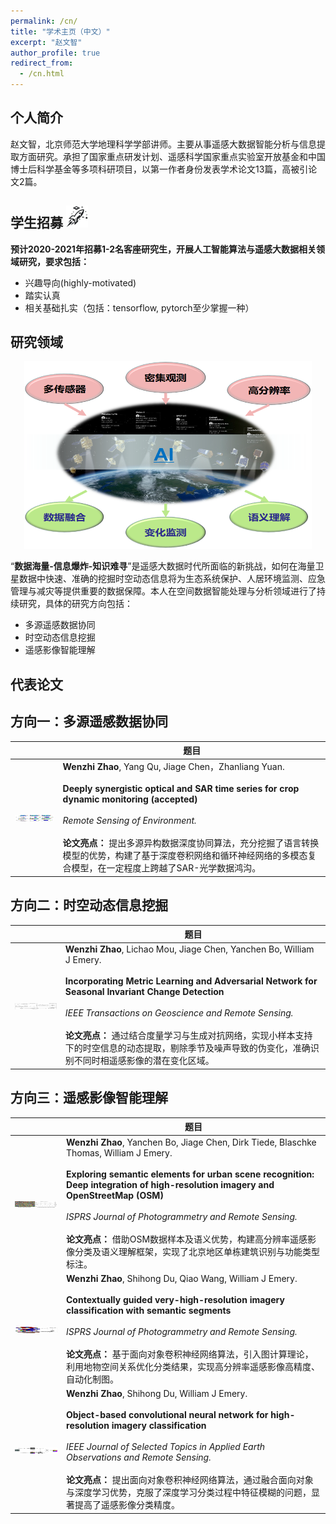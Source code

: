 ```yaml
---
permalink: /cn/
title: "学术主页（中文）"
excerpt: "赵文智"
author_profile: true
redirect_from: 
  - /cn.html
---
```


个人简介
------
赵文智，北京师范大学地理科学学部讲师。主要从事遥感大数据智能分析与信息提取方面研究。承担了国家重点研发计划、遥感科学国家重点实验室开放基金和中国博士后科学基金等多项科研项目，以第一作者身份发表学术论文13篇，高被引论文2篇。

学生招募 <img width="35" height="35" src="/images/rocket.png">
------
__预计2020-2021年招募1-2名客座研究生，开展人工智能算法与遥感大数据相关领域研究，要求包括：__ 
* 兴趣导向(highly-motivated)
* 踏实认真
* 相关基础扎实（包括：tensorflow, pytorch至少掌握一种）


研究领域
------
<p align="center">
  <img width="460" height="300" src="/images/research_direction_cn.png">
</p>

“__数据海量-信息爆炸-知识难寻__”是遥感大数据时代所面临的新挑战，如何在海量卫星数据中快速、准确的挖掘时空动态信息将为生态系统保护、人居环境监测、应急管理与减灾等提供重要的数据保障。本人在空间数据智能处理与分析领域进行了持续研究，具体的研究方向包括：
* 多源遥感数据协同
* 时空动态信息挖掘
* 遥感影像智能理解

代表论文
------

## 方向一：多源遥感数据协同

|        | 题目 |
|   :-:    | -       |  
| <img src='/images/data_fusion/sar_optical_time_series.png' align="center" width="200" height="10"> |  __Wenzhi Zhao__, Yang Qu, Jiage Chen，Zhanliang Yuan. <br><br> __Deeply synergistic optical and SAR time series for crop dynamic monitoring (accepted)__ <br><br>  _Remote Sensing of Environment._ <br><br> __论文亮点：__ 提出多源异构数据深度协同算法，充分挖掘了语言转换模型的优势，构建了基于深度卷积网络和循环神经网络的多模态复合模型，在一定程度上跨越了SAR-光学数据鸿沟。|



## 方向二：时空动态信息挖掘

|        | 题目 |
|   :-:    | -       |  
| <img src='/images/time_series/MeGAN_frame.jpg' align="center" width="200" height="10"> |  __Wenzhi Zhao__, Lichao Mou, Jiage Chen, Yanchen Bo, William J Emery. <br><br> __Incorporating Metric Learning and Adversarial Network for Seasonal Invariant Change Detection__ <br><br>  _IEEE Transactions on Geoscience and Remote Sensing._ <br><br> __论文亮点：__ 通过结合度量学习与生成对抗网络，实现小样本支持下的时空信息的动态提取，剔除季节及噪声导致的伪变化，准确识别不同时相遥感影像的潜在变化区域。|



## 方向三：遥感影像智能理解

|        | 题目 |
|   :-:    | -       |  
| <img src='/images/urban.png' align="center" width="200" height="10"> |  __Wenzhi Zhao__, Yanchen Bo, Jiage Chen, Dirk Tiede, Blaschke Thomas, William J Emery. <br><br> __Exploring semantic elements for urban scene recognition: Deep integration of high-resolution imagery and OpenStreetMap (OSM)__ <br><br>  _ISPRS Journal of Photogrammetry and Remote Sensing._ <br><br> __论文亮点：__ 借助OSM数据样本及语义优势，构建高分辨率遥感影像分类及语义理解框架，实现了北京地区单栋建筑识别与功能类型标注。|
| <img src='/images/im_inter/contextual_CNN.png' align="center" width="200" height="10"> |  __Wenzhi Zhao__,  Shihong Du, Qiao Wang, William J Emery. <br><br> __Contextually guided very-high-resolution imagery classification with semantic segments__ <br><br>  _ISPRS Journal of Photogrammetry and Remote Sensing._ <br><br> __论文亮点：__ 基于面向对象卷积神经网络算法，引入图计算理论，利用地物空间关系优化分类结果，实现高分辨率遥感影像高精度、自动化制图。|
| <img src='/images/ocnn.gif' align="center" width="200" height="10"> |  __Wenzhi Zhao__, Shihong Du, William J Emery. <br><br> __Object-based convolutional neural network for high-resolution imagery classification__ <br><br>  _IEEE Journal of Selected Topics in Applied Earth Observations and Remote Sensing._ <br><br> __论文亮点：__ 提出面向对象卷积神经网络算法，通过融合面向对象与深度学习优势，克服了深度学习分类过程中特征模糊的问题，显著提高了遥感影像分类精度。|

